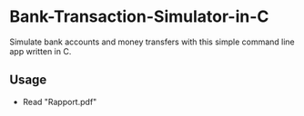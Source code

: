# Bank-Transaction-Simulator-in-C
Simulate bank accounts and money transfers with this simple command line app written in C.

## Usage
- Read "Rapport.pdf"
